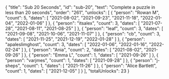 {
  "title": "Sub 20 Seconds",
  "id": "sub-20",
  "text": "Complete a puzzle in less than 20 seconds",
  "order": "261",
  "unlocks": [
    {
      "person": "Rowan M",
      "count": 5,
      "dates": [
        "2021-08-02",
        "2021-09-23",
        "2021-11-18",
        "2022-01-04",
        "2022-01-06"
      ]
    },
    {
      "person": "itsalex",
      "count": 3,
      "dates": [
        "2021-07-28",
        "2021-08-11",
        "2021-08-25"
      ]
    },
    {
      "person": "leaf",
      "count": 3,
      "dates": [
        "2021-09-08",
        "2021-10-06",
        "2021-11-07"
      ]
    },
    {
      "person": "cb",
      "count": 3,
      "dates": [
        "2021-11-25",
        "2021-12-19",
        "2022-01-28"
      ]
    },
    {
      "person": "apaleslimghost",
      "count": 3,
      "dates": [
        "2022-01-06",
        "2022-01-16",
        "2022-02-24"
      ]
    },
    {
      "person": "Ania",
      "count": 2,
      "dates": [
        "2021-08-02",
        "2021-09-26"
      ]
    },
    {
      "person": "Emma L",
      "count": 1,
      "dates": [
        "2021-09-26"
      ]
    },
    {
      "person": "varjmes",
      "count": 1,
      "dates": [
        "2021-09-28"
      ]
    },
    {
      "person": "j-sheps",
      "count": 1,
      "dates": [
        "2021-11-26"
      ]
    },
    {
      "person": "Alice Bartlett",
      "count": 1,
      "dates": [
        "2021-12-05"
      ]
    }
  ],
  "totalUnlocks": 23
}